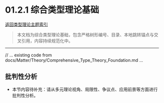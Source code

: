 # 01.2.1 综合类型理论基础

[返回类型理论主题索引](README.md)

> 本文档为综合类型理论基础，包含严格树形编号、目录、本地跳转锚点与交叉引用，内容持续规范化中。

---

// ... existing code from docs/Matter/Theory/Comprehensive_Type_Theory_Foundation.md ...

## 批判性分析

- 本节内容待补充：请从多元理论视角、局限性、争议点、应用前景等方面进行批判性分析。
